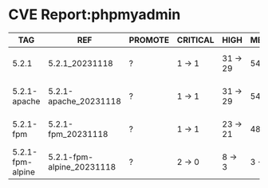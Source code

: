# CVE Report:phpmyadmin
|       TAG        |            REF            | PROMOTE | CRITICAL |   HIGH   |  MEDIUM  |    LOW     | UNKNOWN |
|------------------|---------------------------|---------|----------|----------|----------|------------|---------|
| 5.2.1            | 5.2.1_20231118            | ?       | 1 -> 1   | 31 -> 29 | 54 -> 54 | 253 -> 253 | 1 -> 1  |
| 5.2.1-apache     | 5.2.1-apache_20231118     | ?       | 1 -> 1   | 31 -> 29 | 54 -> 54 | 253 -> 253 | 1 -> 1  |
| 5.2.1-fpm        | 5.2.1-fpm_20231118        | ?       | 1 -> 1   | 23 -> 21 | 48 -> 48 | 221 -> 221 | 1 -> 1  |
| 5.2.1-fpm-alpine | 5.2.1-fpm-alpine_20231118 | ?       | 2 -> 0   | 8 -> 3   | 3 -> 1   | 2 -> 0     | 0 -> 0  |
